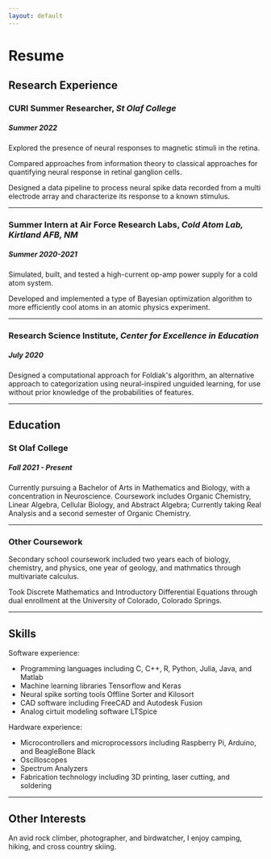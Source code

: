 ```yaml
---
layout: default
---
```


# Resume

## Research Experience

### CURI Summer Researcher, *St Olaf College*
##### Summer 2022

Explored the presence of neural responses to magnetic stimuli in the retina.

Compared approaches from information theory to classical approaches for quantifying neural response in retinal ganglion cells.

Designed a data pipeline to process neural spike data recorded from a multi electrode array and characterize its response to a known stimulus.

---

### Summer Intern at Air Force Research Labs, *Cold Atom Lab, Kirtland AFB, NM*
##### Summer 2020-2021

Simulated, built, and tested a high-current op-amp power supply for a cold atom system.

Developed and implemented a type of Bayesian optimization algorithm to more efficiently cool atoms in an atomic physics experiment.

---

### Research Science Institute, *Center for Excellence in Education*
##### July 2020

Designed a computational approach for Foldiak's algorithm, an alternative approach to categorization using neural-inspired unguided learning, for use without prior knowledge of the probabilities of features.

---

## Education

### St Olaf College
##### Fall 2021 - Present

Currently pursuing a Bachelor of Arts in Mathematics and Biology, with a concentration in Neuroscience. Coursework includes Organic Chemistry, Linear Algebra, Cellular Biology, and Abstract Algebra; Currently taking Real Analysis and a second semester of Organic Chemistry.

---

### Other Coursework

Secondary school coursework included two years each of biology, chemistry, and physics, one year of geology, and mathmatics through multivariate calculus.

Took Discrete Mathematics and Introductory Differential Equations through dual enrollment at the University of Colorado, Colorado Springs.

---

## Skills

Software experience:
* Programming languages including C, C++, R, Python, Julia, Java, and Matlab
* Machine learning libraries Tensorflow and Keras
* Neural spike sorting tools Offline Sorter and Kilosort
* CAD software including FreeCAD and Autodesk Fusion
* Analog cirtuit modeling software LTSpice

Hardware experience:
* Microcontrollers and microprocessors including Raspberry Pi, Arduino, and BeagleBone Black
* Oscilloscopes
* Spectrum Analyzers
* Fabrication technology including 3D printing, laser cutting, and soldering

---

## Other Interests

An avid rock climber, photographer, and birdwatcher, I enjoy camping, hiking, and cross country skiing.
